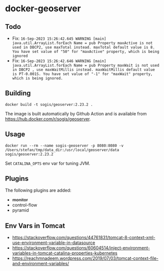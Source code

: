 # docker-geoserver 

## Todo
- Fix: `16-Sep-2023 15:26:42.645 WARNING [main] java.util.ArrayList.forEach Name = pub Property maxActive is not used in DBCP2, use maxTotal instead. maxTotal default value is 8. You have set value of "50" for "maxActive" property, which is being ignored`
- Fix: `16-Sep-2023 15:26:42.646 WARNING [main] java.util.ArrayList.forEach Name = pub Property maxWait is not used in DBCP2 , use maxWaitMillis instead. maxWaitMillis default value is PT-0.001S. You have set value of "-1" for "maxWait" property, which is being ignored.`

## Building
```
docker build -t sogis/geoserver:2.23.2 .
```

The image is built automatically by Github Action and is available from https://hub.docker.com/r/sogis/geoserver.


## Usage
```
docker run --rm --name sogis-geoserver -p 8080:8080 -v /Users/stefan/tmp/data_dir:/usr/local/geoserver/data sogis/geoserver:2.23.2
```

Set `CATALINA_OPTS` env var for tuning JVM.

## Plugins
The following plugins are added:

- ~~monitor~~
- control-flow
- pyramid

## Env Vars in Tomcat
- https://stackoverflow.com/questions/44761831/tomcat-8-context-xml-use-environment-variable-in-datasource
- https://stackoverflow.com/questions/60604514/inject-environment-variables-in-tomcat-catalina-properties-kubernetes
- https://reachmnadeem.wordpress.com/2019/07/03/tomcat-context-file-and-environment-variables/